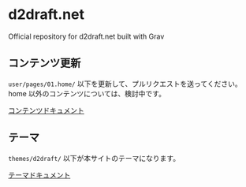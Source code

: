 # d2draft.net

Official repository for d2draft.net built with Grav

## コンテンツ更新

`user/pages/01.home/` 以下を更新して、プルリクエストを送ってください。home 以外のコンテンツについては、検討中です。

[コンテンツドキュメント](http://learn.getgrav.org/content)

## テーマ

`themes/d2draft/` 以下が本サイトのテーマになります。

[テーマドキュメント](http://learn.getgrav.org/themes)
